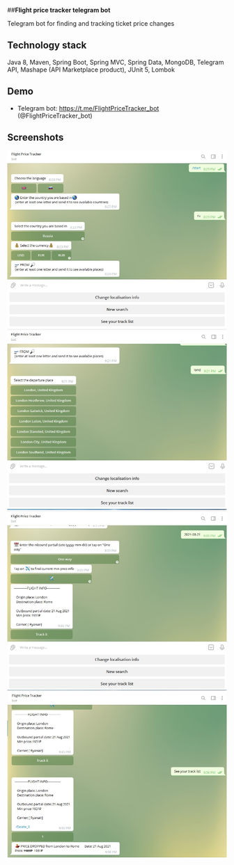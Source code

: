 ##**Flight price tracker telegram bot**

Telegram bot for finding and tracking ticket price changes
## Technology stack
Java 8, Maven, Spring Boot, Spring MVC, Spring Data, MongoDB, Telegram API,
Mashape (API Marketplace product), JUnit 5, Lombok

## Demo
- Telegram bot: https://t.me/FlightPriceTracker_bot (@FlightPriceTracker_bot)
## Screenshots
![](src/main/resources/images/1.jpg)
![](src/main/resources/images/2.jpg)
![](src/main/resources/images/3.jpg)
![](src/main/resources/images/4.jpg)
